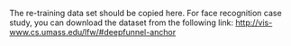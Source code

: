 The re-training data set should be copied here. For face recognition case study, you can download the dataset from the following link:
http://vis-www.cs.umass.edu/lfw/#deepfunnel-anchor
